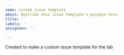 ```yaml
---
name: Custom issue template
about: Describe this issue template's purpose here.
title: ''
labels: ''
assignees: ''

---
```


Created to make a custom issue template for the lab
